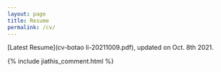 ```yaml
---
layout: page
title: Resume
permalink: /cv/
---
```


[Latest Resume](cv-botao li-20211009.pdf), updated on Oct. 8th 2021.

{% include jiathis_comment.html %}


